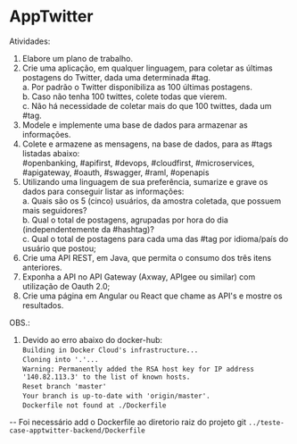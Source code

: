 # AppTwitter

Atividades:
1.  Elabore um plano de trabalho.
2.  Crie uma aplicação, em qualquer linguagem,  para coletar  as últimas postagens do Twitter, dada uma determinada #tag.<br/>
    a.  Por padrão o Twitter disponibiliza as 100 últimas postagens. <br/>
    b.  Caso não tenha 100 twittes, colete todas que vierem.<br/>
    c.  Não há necessidade de coletar mais do que 100 twittes, dada um #tag.
3.  Modele e implemente uma base de dados  para armazenar as informações.
4.  Colete e armazene as mensagens, na base de dados, para as #tags listadas abaixo:<br/>
	#openbanking,  #apifirst,  #devops,  #cloudfirst, #microservices,  #apigateway,  #oauth,  #swagger, #raml, #openapis
5.  Utilizando uma linguagem de sua preferência, sumarize e grave os dados para conseguir listar as informações:<br/>
	a.  Quais são os 5 (cinco) usuários, da  amostra coletada, que possuem mais seguidores?<br/>
	b.  Qual o total de postagens, agrupadas por hora do dia (independentemente da #hashtag)?<br/>
	c.  Qual o total de postagens para cada uma das #tag por idioma/país do usuário que postou;
6.  Crie uma API REST, em  Java, que  permita o consumo dos três itens anteriores.
7.  Exponha a API no API Gateway (Axway, APIgee ou similar) com utilização de Oauth 2.0;
8.  Crie uma página  em Angular ou React  que chame as API's e mostre os resultados.

OBS.:
1.	Devido ao erro abaixo do docker-hub:<br/>
`Building in Docker Cloud's infrastructure...`<br/>
`Cloning into '.'...`<br/>
`Warning: Permanently added the RSA host key for IP address '140.82.113.3' to the list of known hosts.`<br/>
`Reset branch 'master'`<br/>
`Your branch is up-to-date with 'origin/master'.`<br/>
`Dockerfile not found at ./Dockerfile`<br/>

-- Foi necessário add o Dockerfile ao diretorio raiz do projeto git `../teste-case-apptwitter-backend/Dockerfile`
